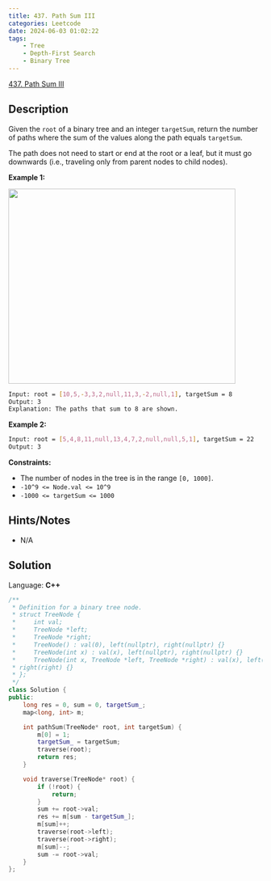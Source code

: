 ```yaml
---
title: 437. Path Sum III
categories: Leetcode
date: 2024-06-03 01:02:22
tags:
    - Tree
    - Depth-First Search
    - Binary Tree
---
```


[437. Path Sum III](https://leetcode.com/problems/path-sum-iii/description/)

## Description

Given the `root` of a binary tree and an integer `targetSum`, return the number of paths where the sum of the values along the path equals `targetSum`.

The path does not need to start or end at the root or a leaf, but it must go downwards (i.e., traveling only from parent nodes to child nodes).

**Example 1:**

<img alt="" src="https://assets.leetcode.com/uploads/2021/04/09/pathsum3-1-tree.jpg" style="width: 450px; height: 386px;">

```bash
Input: root = [10,5,-3,3,2,null,11,3,-2,null,1], targetSum = 8
Output: 3
Explanation: The paths that sum to 8 are shown.
```

**Example 2:**

```bash
Input: root = [5,4,8,11,null,13,4,7,2,null,null,5,1], targetSum = 22
Output: 3
```

**Constraints:**

- The number of nodes in the tree is in the range `[0, 1000]`.
- `-10^9 <= Node.val <= 10^9`
- `-1000 <= targetSum <= 1000`

## Hints/Notes

- N/A

## Solution

Language: **C++**

```C++
/**
 * Definition for a binary tree node.
 * struct TreeNode {
 *     int val;
 *     TreeNode *left;
 *     TreeNode *right;
 *     TreeNode() : val(0), left(nullptr), right(nullptr) {}
 *     TreeNode(int x) : val(x), left(nullptr), right(nullptr) {}
 *     TreeNode(int x, TreeNode *left, TreeNode *right) : val(x), left(left),
 * right(right) {}
 * };
 */
class Solution {
public:
    long res = 0, sum = 0, targetSum_;
    map<long, int> m;

    int pathSum(TreeNode* root, int targetSum) {
        m[0] = 1;
        targetSum_ = targetSum;
        traverse(root);
        return res;
    }

    void traverse(TreeNode* root) {
        if (!root) {
            return;
        }
        sum += root->val;
        res += m[sum - targetSum_];
        m[sum]++;
        traverse(root->left);
        traverse(root->right);
        m[sum]--;
        sum -= root->val;
    }
};
```
